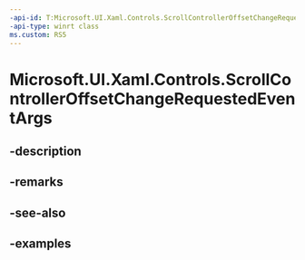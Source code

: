 ```yaml
---
-api-id: T:Microsoft.UI.Xaml.Controls.ScrollControllerOffsetChangeRequestedEventArgs
-api-type: winrt class
ms.custom: RS5
---
```


<!-- Class syntax.
public class ScrollControllerOffsetChangeRequestedEventArgs 
-->

# Microsoft.UI.Xaml.Controls.ScrollControllerOffsetChangeRequestedEventArgs

## -description

## -remarks

## -see-also

## -examples

